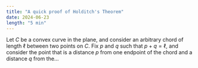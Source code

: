 ```yaml
---
title: "A quick proof of Holditch's Theorem"
date: 2024-06-23
length: "5 min"
---
```


Let $C$ be a convex curve in the plane, and consider an arbitrary chord of length $\ell$ between two points on $C$.
Fix $p$ and $q$ such that $p + q = \ell$, and consider the point that is a distance $p$ from one endpoint of the chord and a distance $q$ from the...

<!--more-->
